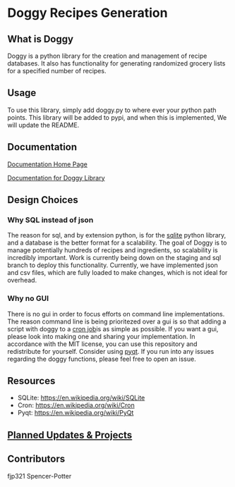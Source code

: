 # Doggy Recipes Generation

## What is Doggy

Doggy is a python library for the creation and management of recipe databases. It also has functionality for generating randomized grocery lists for a specified number of recipes. 

## Usage

To use this library, simply add doggy.py to where ever your python path points. This library will be added to pypi, and when this is implemented, We will update the README. 

## Documentation

[Documentation Home Page](https://fjp321.github.io/doggy)

[Documentation for Doggy Library](https://fjp321.github.io/doggy/html/doggy_8py.html)

## Design Choices

### Why SQL instead of json

The reason for sql, and by extension python, is for the [sqlite](https://en.wikipedia.org/wiki/SQLite) python library, and a database is the better format for a scalability.
The goal of Doggy is to manage potentially hundreds of recipes and ingredients, so scalability is incredibly important. 
Work is currently being down on the staging and sql branch to deploy this functionality.
Currently, we have implemented json and csv files, which are fully loaded to make changes, which is not ideal for overhead.

### Why no GUI

There is no gui in order to focus efforts on command line implementations. 
The reason command line is being prioritezed over a gui is so that adding a script with doggy to a [cron job](https://en.wikipedia.org/wiki/Cron)is as simple as possible. 
If you want a gui, please look into making one and sharing your implementation.
In accordance with the MIT license, you can use this repository and redistribute for yourself.
Consider using [pyqt](https://en.wikipedia.org/wiki/PyQt).
If you run into any issues regarding the doggy functions, please feel free to open an issue.

## Resources

+ SQLite: https://en.wikipedia.org/wiki/SQLite
+ Cron: https://en.wikipedia.org/wiki/Cron
+ Pyqt: https://en.wikipedia.org/wiki/PyQt

## [Planned Updates & Projects](https://github.com/fjp321/doggy/projects)

## Contributors
fjp321
Spencer-Potter

